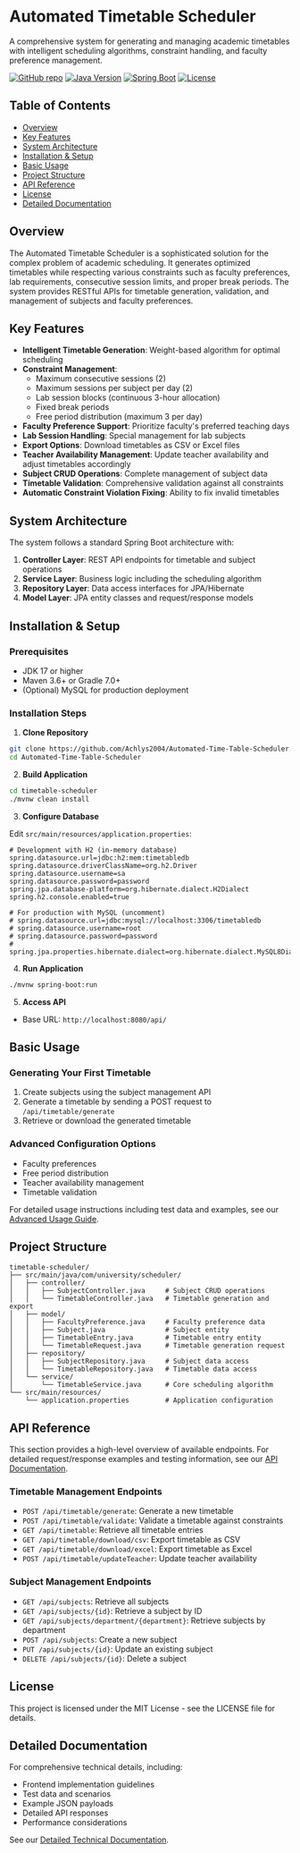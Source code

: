 # Automated Timetable Scheduler

A comprehensive system for generating and managing academic timetables with intelligent scheduling algorithms, constraint handling, and faculty preference management.

[![GitHub repo](https://img.shields.io/badge/GitHub-Repository-green.svg)](https://github.com/Achlys2004/Automated-Time-Table-Scheduler)
[![Java Version](https://img.shields.io/badge/Java-17-orange.svg)](https://www.oracle.com/java/technologies/javase/jdk17-archive-downloads.html)
[![Spring Boot](https://img.shields.io/badge/Spring%20Boot-3.x-brightgreen.svg)](https://spring.io/projects/spring-boot)
[![License](https://img.shields.io/badge/License-MIT-blue.svg)](LICENSE)

## Table of Contents

- [Overview](#overview)
- [Key Features](#key-features)
- [System Architecture](#system-architecture)
- [Installation & Setup](#installation--setup)
- [Basic Usage](#basic-usage)
- [Project Structure](#project-structure)
- [API Reference](#api-reference)
- [License](#license)
- [Detailed Documentation](#detailed-documentation)

## Overview

The Automated Timetable Scheduler is a sophisticated solution for the complex problem of academic scheduling. It generates optimized timetables while respecting various constraints such as faculty preferences, lab requirements, consecutive session limits, and proper break periods. The system provides RESTful APIs for timetable generation, validation, and management of subjects and faculty preferences.

## Key Features

- **Intelligent Timetable Generation**: Weight-based algorithm for optimal scheduling
- **Constraint Management**:
  - Maximum consecutive sessions (2)
  - Maximum sessions per subject per day (2)
  - Lab session blocks (continuous 3-hour allocation)
  - Fixed break periods
  - Free period distribution (maximum 3 per day)
- **Faculty Preference Support**: Prioritize faculty's preferred teaching days
- **Lab Session Handling**: Special management for lab subjects
- **Export Options**: Download timetables as CSV or Excel files
- **Teacher Availability Management**: Update teacher availability and adjust timetables accordingly
- **Subject CRUD Operations**: Complete management of subject data
- **Timetable Validation**: Comprehensive validation against all constraints
- **Automatic Constraint Violation Fixing**: Ability to fix invalid timetables

## System Architecture

The system follows a standard Spring Boot architecture with:

1. **Controller Layer**: REST API endpoints for timetable and subject operations
2. **Service Layer**: Business logic including the scheduling algorithm
3. **Repository Layer**: Data access interfaces for JPA/Hibernate
4. **Model Layer**: JPA entity classes and request/response models

## Installation & Setup

### Prerequisites

- JDK 17 or higher
- Maven 3.6+ or Gradle 7.0+
- (Optional) MySQL for production deployment

### Installation Steps

1. **Clone Repository**

```bash
git clone https://github.com/Achlys2004/Automated-Time-Table-Scheduler.git
cd Automated-Time-Table-Scheduler
```

2. **Build Application**

```bash
cd timetable-scheduler
./mvnw clean install
```

3. **Configure Database**

Edit `src/main/resources/application.properties`:

```properties
# Development with H2 (in-memory database)
spring.datasource.url=jdbc:h2:mem:timetabledb
spring.datasource.driverClassName=org.h2.Driver
spring.datasource.username=sa
spring.datasource.password=password
spring.jpa.database-platform=org.hibernate.dialect.H2Dialect
spring.h2.console.enabled=true

# For production with MySQL (uncomment)
# spring.datasource.url=jdbc:mysql://localhost:3306/timetabledb
# spring.datasource.username=root
# spring.datasource.password=password
# spring.jpa.properties.hibernate.dialect=org.hibernate.dialect.MySQL8Dialect
```

4. **Run Application**

```bash
./mvnw spring-boot:run
```

5. **Access API**

- Base URL: `http://localhost:8080/api/`

## Basic Usage

### Generating Your First Timetable

1. Create subjects using the subject management API
2. Generate a timetable by sending a POST request to `/api/timetable/generate`
3. Retrieve or download the generated timetable

### Advanced Configuration Options

- Faculty preferences
- Free period distribution
- Teacher availability management
- Timetable validation

For detailed usage instructions including test data and examples, see our [Advanced Usage Guide](necessary_details.md#test-scenarios).

## Project Structure

```
timetable-scheduler/
├── src/main/java/com/university/scheduler/
│   ├── controller/
│   │   ├── SubjectController.java     # Subject CRUD operations
│   │   └── TimetableController.java   # Timetable generation and export
│   ├── model/
│   │   ├── FacultyPreference.java     # Faculty preference data
│   │   ├── Subject.java               # Subject entity
│   │   ├── TimetableEntry.java        # Timetable entry entity
│   │   └── TimetableRequest.java      # Timetable generation request
│   ├── repository/
│   │   ├── SubjectRepository.java     # Subject data access
│   │   └── TimetableRepository.java   # Timetable data access
│   └── service/
│       └── TimetableService.java      # Core scheduling algorithm
└── src/main/resources/
    └── application.properties         # Application configuration
```

## API Reference

This section provides a high-level overview of available endpoints. For detailed request/response examples and testing information, see our [API Documentation](necessary_details.md#api-response-examples).

### Timetable Management Endpoints

- `POST /api/timetable/generate`: Generate a new timetable
- `POST /api/timetable/validate`: Validate a timetable against constraints
- `GET /api/timetable`: Retrieve all timetable entries
- `GET /api/timetable/download/csv`: Export timetable as CSV
- `GET /api/timetable/download/excel`: Export timetable as Excel
- `POST /api/timetable/updateTeacher`: Update teacher availability

### Subject Management Endpoints

- `GET /api/subjects`: Retrieve all subjects
- `GET /api/subjects/{id}`: Retrieve a subject by ID
- `GET /api/subjects/department/{department}`: Retrieve subjects by department
- `POST /api/subjects`: Create a new subject
- `PUT /api/subjects/{id}`: Update an existing subject
- `DELETE /api/subjects/{id}`: Delete a subject

## License

This project is licensed under the MIT License - see the LICENSE file for details.

## Detailed Documentation

For comprehensive technical details, including:

- Frontend implementation guidelines
- Test data and scenarios
- Example JSON payloads
- Detailed API responses
- Performance considerations

See our [Detailed Technical Documentation](necessary_details.md).
